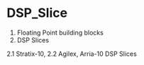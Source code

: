 # DSP_Slice
1. Floating Point building blocks
2. DSP Slices

  2.1 Stratix-10, 
  2.2 Agilex, Arria-10 DSP Slices

